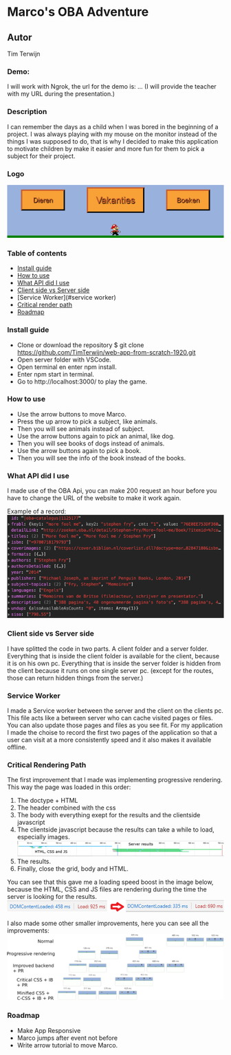 # Marco's OBA Adventure

## Autor
Tim Terwijn

### Demo:
I will work with Ngrok, the url for the demo is: ... (I will provide the teacher with my URL during the presentation.)

### Description
I can remember the days as a child when I was bored in the beginning of a project. I was always playing with my mouse on the monitor instead of the things I was supposed to do, that is why I decided to make this application to motivate children by make it easier and more fun for them to pick a subject for their project.

### Logo
![Logo](/client/static/img/logo.png)

### Table of contents
* [Install guide](#install-guide)
* [How to use](#how-to-use)
* [What API did I use](#what-api-did-i-use)
* [Client side vs Server side](#client-side-vs-server-side)
* [Service Worker](#service worker)
* [Critical render path](#critical-render-path)
* [Roadmap](#roadmap)

### Install guide
* Clone or download the repository $ git clone https://github.com/TimTerwijn/web-app-from-scratch-1920.git
* Open server folder with VSCode.
* Open terminal en enter npm install.
* Enter npm start in terminal.
* Go to http://localhost:3000/ to play the game.

### How to use
* Use the arrow buttons to move Marco.  
* Press the up arrow to pick a subject, like animals.  
* Then you will see animals instead of subject.  
* Use the arrow buttons again to pick an animal, like dog.  
* Then you will see books of dogs instead of animals.  
* Use the arrow buttons again to pick a book.  
* Then you will see the info of the book instead of the books.  

<!-- What external data source is featured in your project and what are its properties 🌠 -->
### What API did I use
I made use of the OBA Api, you can make 200 request an hour before you have to change the URL of the website to make it work again.  

Example of a record:  
![API](/client/static/img/API.PNG)

### Client side vs Server side
I have splitted the code in two parts. A client folder and a server folder.  
Everything that is inside the client folder is available for the client, because it is on his own pc.
Everything that is inside the server folder is hidden from the client because it runs on one single server pc. (except for the routes, those can return hidden things from the server.) 

### Service Worker
I made a Service worker between the server and the client on the clients pc. This file acts like a between server who can cache visited pages or files. You can also update those pages and files as you see fit. For my application I made the choise to record the first two pages of the application so that a user can visit at a more consistently speed and it also makes it available offline.

### Critical Rendering Path
The first improvement that I made was implementing progressive rendering. This way the page was loaded in this order:  
1. The doctype + HTML
2. The header combined with the css
3. The body with everything exept for the results and the clientside javascript
4. The clientside javascript because the results can take a while to load, especially images.  
![progressive rendering2](/docs/img/progressive-rendering2.png)
5. The results.
6. Finally, close the grid, body and HTML.  

You can see that this gave me a loading speed boost in the image below, because the HTML, CSS and JS files are rendering during the time the server is looking for the results.  
![progressive rendering](/docs/img/progressive-rendering.png)

I also made some other smaller improvements, here you can see all the improvements:
![progressive rendering](/docs/img/progressive-rendering-all.png)

### Roadmap
* Make App Responsive
* Marco jumps after event not before
* Write arrow tutorial to move Marco. 

